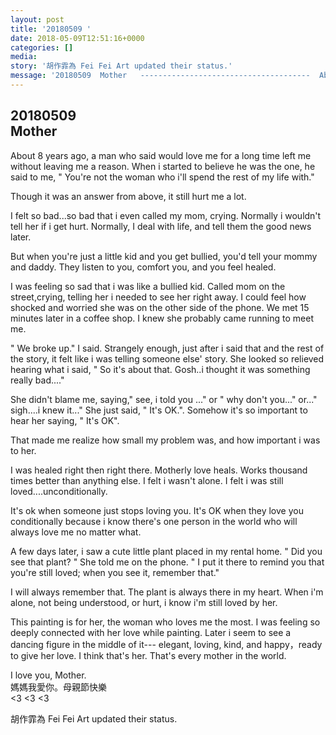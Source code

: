 ```yaml
---
layout: post
title: '20180509 ' 
date: 2018-05-09T12:51:16+0000 
categories: [] 
media:
story: '胡作霏為 Fei Fei Art updated their status.'  
message: '20180509  Mother   --------------------------------------  About 8 y..'  
---
```


20180509  
Mother   
--------------------------------------  
About 8 years ago, a man who said would love me for a long time left me without leaving me a reason. When i started to believe he was the one,  he said to me, " You're not the woman who i'll spend the rest of my life with."   
  
 Though it was an answer from above, it still hurt me a lot.   
  
I felt so bad...so bad that i even called my mom, crying. Normally i wouldn't tell her if i get hurt. Normally, I deal with life, and tell them the good news later.   
  
 But when you're just a little kid and you get bullied, you'd tell your mommy and daddy. They listen to you, comfort you, and you feel healed.    
  
I was feeling so sad that i was like a bullied kid. Called mom  on the street,crying, telling her i needed to see her right away. I could feel how shocked and worried she was on the other side of the phone. We met 15 minutes later in a coffee shop. I knew she probably came running to meet me.  
  
" We broke up." I said.  Strangely enough, just after i said that and the rest of the story, it felt like i was telling someone else' story. She looked so relieved hearing what i said, " So it's about that. Gosh..i thought it was something really bad...."   
  
She didn't blame me, saying," see, i told you ..." or " why don't you..." or..." sigh....i knew it..." She just said, " It's OK.".  Somehow it's so important to hear her saying, " It's OK".  
  
That made me realize how small my problem was, and how important i was to her.   
  
I was healed  right then right there. Motherly love heals. Works thousand times better than anything else. I felt i wasn't alone. I felt i was still loved....unconditionally.   
  
It's ok when someone just stops loving you. It's OK when they love you conditionally because i know there's one person in the world who will always love me no matter what.   
  
A few days later, i saw a cute little plant placed in my rental home.  " Did you see that plant? " She told me on the phone. " I put it there to remind  you that you're still loved; when you see it, remember that."  
  
I will always remember that. The plant is always there in my heart. When i'm alone, not being understood, or hurt, i know i'm still loved by her.   
  
This painting is for her, the woman who loves me the most.  I was feeling so deeply connected with her love while painting.  Later i seem to see a dancing figure in the middle of it--- elegant, loving, kind, and happy，ready to give her love.  I think that's her. That's every mother  in the world.   
  
I love you, Mother.  
媽媽我愛你。母親節快樂   
<3 <3 <3
 
 
[//]: #story:
胡作霏為 Fei Fei Art updated their status.


 
